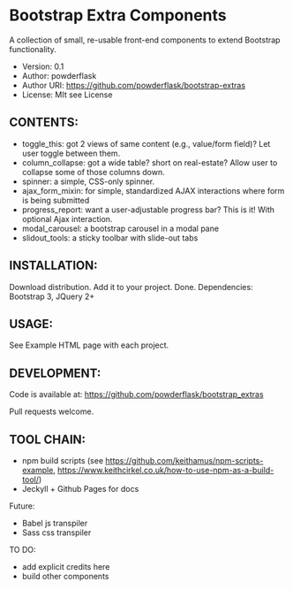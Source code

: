 # Bootstrap Extra Components

A collection of small, re-usable front-end components to extend Bootstrap functionality.

 * Version: 0.1
 * Author: powderflask
 * Author URI: https://github.com/powderflask/bootstrap-extras
 * License: MIt see License

CONTENTS:
--------
 * toggle_this:     got 2 views of same content (e.g., value/form field)? Let user toggle between them.
 * column_collapse: got a wide table?  short on real-estate?  Allow user to collapse some of those columns down.
 * spinner:         a simple, CSS-only spinner.
 * ajax_form_mixin: for simple, standardized AJAX interactions where form is being submitted
 * progress_report: want a user-adjustable progress bar?  This is it!  With optional Ajax interaction.
 * modal_carousel:  a bootstrap carousel in a modal pane
 * slidout_tools:   a sticky toolbar with slide-out tabs

INSTALLATION:
-------------
 Download distribution.  Add it to your project.  Done.
 Dependencies:  Bootstrap 3, JQuery 2+

USAGE:
------
 See Example HTML page with each project.

DEVELOPMENT:
------------
Code is available at: https://github.com/powderflask/bootstrap_extras

Pull requests welcome.

TOOL CHAIN:
----------
 - npm build scripts (see https://github.com/keithamus/npm-scripts-example, https://www.keithcirkel.co.uk/how-to-use-npm-as-a-build-tool/)
 - Jeckyll + Github Pages for docs

Future:
 - Babel js transpiler
 - Sass css transpiler

TO DO:
 - add explicit credits here
 - build other components
